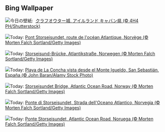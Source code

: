 ## Bing Wallpaper
![](https://www.bing.com/th?id=OHR.CavanCastle_JA-JP9264302240_UHD.jpg&w=1000)今日の壁紙: &nbsp;[クラフオウター城, アイルランド キャバン県 (© 4H4 PH/Shutterstock)](https://www.bing.com/th?id=OHR.CavanCastle_JA-JP9264302240_UHD.jpg)
<br><br/>
![](https://www.bing.com/th?id=OHR.BridgeNorway_FR-FR0244724672_UHD.jpg&w=1000)Today: [Pont Storseisundet, route de l'océan Atlantique, Norvège (© Morten Falch Sortland/Getty Images)](https://www.bing.com/th?id=OHR.BridgeNorway_FR-FR0244724672_UHD.jpg)
<br><br/>
![](https://www.bing.com/th?id=OHR.BridgeNorway_DE-DE0132914510_UHD.jpg&w=1000)Today: [Storseisund-Brücke, Atlantikstraße, Norwegen (© Morten Falch Sortland/Getty Images)](https://www.bing.com/th?id=OHR.BridgeNorway_DE-DE0132914510_UHD.jpg)
<br><br/>
![](https://www.bing.com/th?id=OHR.PlayaDeLaConcha_ES-ES4240005438_UHD.jpg&w=1000)Today: [Playa de La Concha vista desde el Monte Igueldo, San Sebastián, España (© John Baran/Alamy Stock Photo)](https://www.bing.com/th?id=OHR.PlayaDeLaConcha_ES-ES4240005438_UHD.jpg)
<br><br/>
![](https://www.bing.com/th?id=OHR.BridgeNorway_EN-GB8287345307_UHD.jpg&w=1000)Today: [Storseisundet Bridge, Atlantic Ocean Road, Norway (© Morten Falch Sortland/Getty Images)](https://www.bing.com/th?id=OHR.BridgeNorway_EN-GB8287345307_UHD.jpg)
<br><br/>
![](https://www.bing.com/th?id=OHR.BridgeNorway_IT-IT5538215979_UHD.jpg&w=1000)Today: [Ponte di Storseisundet, Strada dell'Oceano Atlantico, Norvegia (© Morten Falch Sortland/Getty Images)](https://www.bing.com/th?id=OHR.BridgeNorway_IT-IT5538215979_UHD.jpg)
<br><br/>
![](https://www.bing.com/th?id=OHR.BridgeNorway_PT-BR6731279312_UHD.jpg&w=1000)Today: [Ponte Storseisundet, Atlantic Ocean Road, Noruega (© Morten Falch Sortland/Getty Images)](https://www.bing.com/th?id=OHR.BridgeNorway_PT-BR6731279312_UHD.jpg)
<br><br/>
